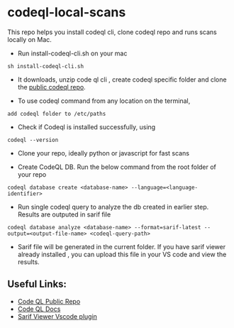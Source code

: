 # codeql-local-scans
This repo helps you install codeql cli, clone codeql repo and runs scans locally on Mac.

* Run install-codeql-cli.sh on your mac
```
sh install-codeql-cli.sh
```

* It downloads, unzip code ql cli , create codeql specific folder and clone the [public codeql repo](https://github.com/github/codeql).

* To use codeql command from any location on the terminal,

``` 
add codeql folder to /etc/paths
```

* Check if Codeql is installed successfully, using
``` 
codeql --version

```

* Clone your repo, ideally python or javascript for fast scans

* Create CodeQL DB. Run the below command from the root folder of your repo
```
codeql database create <database-name> --language=<language-identifier>
```

* Run single codeql query to analyze the db created in earlier step. Results are outputed in sarif file
```
codeql database analyze <database-name> --format=sarif-latest --output=<output-file-name> <codeql-query-path>
```

* Sarif file will be generated in the current folder. If you have sarif viewer already installed , you can upload this file in your VS code and view the results.

## Useful Links:
* [Code QL Public Repo](https://github.com/github/codeql)
* [Code QL Docs](https://codeql.github.com/docs/)
* [Sarif Viewer Vscode plugin](https://marketplace.visualstudio.com/items?itemName=MS-SarifVSCode.sarif-viewer)


